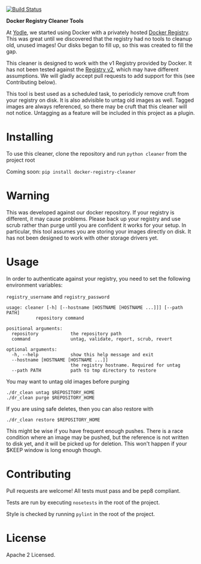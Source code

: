 [![Build Status](https://travis-ci.org/yodle/Docker-Registry-Cleaner.svg?branch=master)](https://travis-ci.org/yodle/Docker-Registry-Cleaner)

**Docker Registry Cleaner Tools**

At [Yodle](http://www.yodle.com/), we started using Docker with a privately hosted [Docker Registry](https://github.com/docker/docker-registry). This was great until we discovered that the registry had no tools to cleanup old, unused images! Our disks began to fill up, so this was created to fill the gap.

This cleaner is designed to work with the v1 Registry provided by Docker. It has not been tested against the [Registry v2](https://github.com/docker/distribution), which may have different assumptions. We will gladly accept pull requests to add support for this (see Contributing below).

This tool is best used as a scheduled task, to periodicly remove cruft from your registry on disk. It is also advisible to untag old images as well. Tagged images are always referenced, so there may be cruft that this cleaner will not notice. Untagging as a feature will be included in this project as a plugin.

# Installing

To use this cleaner, clone the repository and run `python cleaner` from the project root

Coming soon: `pip install docker-registry-cleaner`


# Warning

This was developed against our docker repository. If your registry is different, it may cause problems. Please back up your registry and use scrub rather than purge until you are confident it works for your setup. In particular, this tool assumes you are storing your images directly on disk. It has not been designed to work with other storage drivers yet.

# Usage

In order to authenticate against your registry, you need to set the following environment variables:

`registry_username` and `registry_password`

    usage: cleaner [-h] [--hostname [HOSTNAME [HOSTNAME ...]]] [--path PATH]
               repository command

    positional arguments:
      repository            the repository path
      command               untag, validate, report, scrub, revert

    optional arguments:
      -h, --help            show this help message and exit
      --hostname [HOSTNAME [HOSTNAME ...]]
                            the registry hostname. Required for untag
      --path PATH           path to tmp directory to restore



You may want to untag old images before purging

    ./dr_clean untag $REPOSITORY_HOME
    ./dr_clean purge $REPOSITORY_HOME


If you are using safe deletes, then you can also restore with

    ./dr_clean restore $REPOSITORY_HOME

This might be wise if you have frequent enough pushes. There is a race condition where an image may be pushed, but the reference is not written to disk yet, and it will be picked up for deletion. This won't happen if your $KEEP window is long enough though.

# Contributing

Pull requests are welcome! All tests must pass and be pep8 compliant.

Tests are run by executing ```nosetests``` in the root of the project.

Style is checked by running ```pylint``` in the root of the project.

# License

Apache 2 Licensed.
